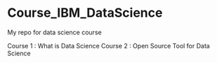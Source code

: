 # Course_IBM_DataScience
My repo for data science course


Course 1  : What is Data Science
Course 2  : Open Source Tool for Data Science
